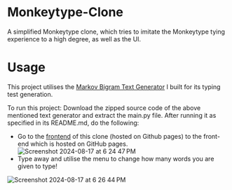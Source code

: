 # Monkeytype-Clone
 A simplified Monkeytype clone, which tries to imitate the Monkeytype tying experience to a high degree, as well as the UI.

# Usage
This project utilises the [Markov Bigram Text Generator](https://akshatk-khurana.github.io/Monkeytype-Clone/) I built for its typing test generation. 

To run this project:
Download the zipped source code of the above mentioned text generator and extract the main.py file. After running it as specified in its README.md, do the following:
- Go to the [frontend](https://akshatk-khurana.github.io/Monkeytype-Clone/) of this clone (hosted on Github pages) to the front-end which is hosted on GitHub pages.
![Screenshot 2024-08-17 at 6 24 47 PM](https://github.com/user-attachments/assets/3a20dca5-c3b7-4944-a3a0-363a0228f8f4)
- Type away and utilise the menu to change how many words you are given to type!

![Screenshot 2024-08-17 at 6 26 44 PM](https://github.com/user-attachments/assets/82860a1f-98e6-4c85-a0a9-b64c9172e2f8)

